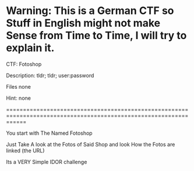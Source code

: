 Warning: This is a German CTF so Stuff in English might not make Sense from Time to Time, I will try to explain it.
===================================================================================================================


CTF: Fotoshop

Description: tldr; tldr; user:password

Files none

Hint: none

==================================================================================================================

You start with The Named Fotoshop

Just Take A look at the Fotos of Said Shop and look How the Fotos are linked (the URL)

Its a VERY Simple IDOR challenge
